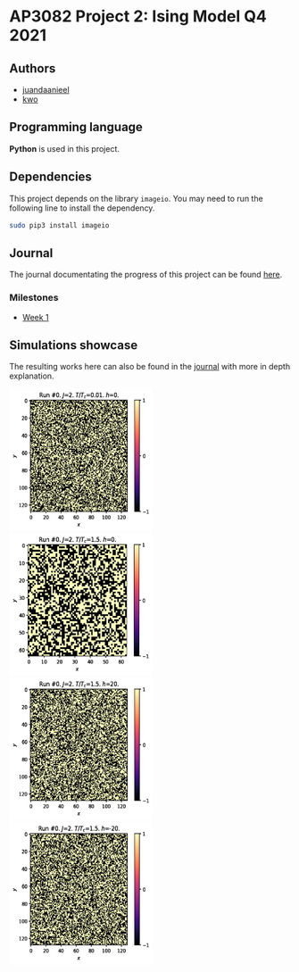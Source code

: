 # AP3082 Project 2: Ising Model Q4 2021

## Authors

* [juandaanieel](https://gitlab.kwant-project.org/juandaanieel)  
* [kwo](https://gitlab.kwant-project.org/kwo)  

## Programming language

**Python** is used in this project.

## Dependencies

This project depends on the library `imageio`. You may need to run the following line to install the dependency.

```bash
sudo pip3 install imageio
```

## Journal

The journal documentating the progress of this project can be found [here](docs/journal.md).

### Milestones

* [Week 1](https://gitlab.kwant-project.org/computational_physics/projects/Project-2---Ising_juandaanieel_kwo/-/issues/1)

## Simulations showcase

The resulting works here can also be found in the [journal](docs/journal.md) with more in depth explanation.

<img src="simulation_images/Metropolis_J2_TTc0.01_h0.gif" width="256" height="256" />
<img src="simulation_images/Metropolis_J2_TTc1.5_h0.gif" width="256" height="256" /><br />
<img src="simulation_images/Metropolis_J2_TTc1.5_h20.gif" width="256" height="256" />
<img src="simulation_images/Metropolis_J2_TTc1.5_h-20.gif" width="256" height="256" /><br />